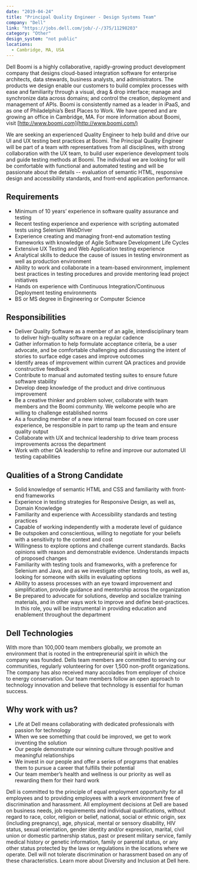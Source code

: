 ```yaml
---
date: "2019-04-24"
title: "Principal Quality Engineer - Design Systems Team"
company: "Dell"
link: "https://jobs.dell.com/job/-/-/375/11298203"
category: "Other"
design_system: "not public"
locations:
  - Cambridge, MA, USA
---
```


Dell Boomi is a highly collaborative, rapidly-growing product development company that designs cloud-based integration software for enterprise architects, data stewards, business analysts, and administrators. The products we design enable our customers to build complex processes with ease and familiarity through a visual, drag & drop interface; manage and synchronize data across domains; and control the creation, deployment and management of APIs. Boomi is consistently named as a leader in iPaaS, and as one of Philadelphia’s Best Places to Work. We have opened and are growing an office in Cambridge, MA. For more information about Boomi, visit [http://www.boomi.com](http://www.boomi.com/)

We are seeking an experienced Quality Engineer to help build and drive our UI and UX testing best practices at Boomi. The Principal Quality Engineer will be part of a team with representatives from all disciplines, with strong collaboration with the UX team, to build user experience development tools and guide testing methods at Boomi. The individual we are looking for will be comfortable with functional and automated testing and will be passionate about the details -- evaluation of semantic HTML, responsive design and accessibility standards, and front-end application performance.

## Requirements

-   Minimum of 10 years’ experience in software quality assurance and testing
-   Recent testing experience and experience with scripting automated tests using Selenium WebDriver
-   Experience creating and managing front-end automation testing frameworks with knowledge of Agile Software Development Life Cycles
-   Extensive UX Testing and Web Application testing experience
-   Analytical skills to deduce the cause of issues in testing environment as well as production environment
-   Ability to work and collaborate in a team-based environment, implement best practices in testing procedures and provide mentoring lead project initiatives
-   Hands on experience with Continuous Integration/Continuous Deployment testing environments
-   BS or MS degree in Engineering or Computer Science

## Responsibilities

-   Deliver Quality Software as a member of an agile, interdisciplinary team to deliver high-quality software on a regular cadence
-   Gather information to help formulate acceptance criteria, be a user advocate, and be comfortable challenging and discussing the intent of stories to surface edge cases and improve outcomes
-   Identify areas of improvement within current QA practices and provide constructive feedback
-   Contribute to manual and automated testing suites to ensure future software stability
-   Develop deep knowledge of the product and drive continuous improvement
-   Be a creative thinker and problem solver, collaborate with team members and the Boomi community. We welcome people who are willing to challenge established norms
-   As a founding member of a new internal team focused on core user experience, be responsible in part to ramp up the team and ensure quality output
-   Collaborate with UX and technical leadership to drive team process improvements across the department
-   Work with other QA leadership to refine and improve our automated UI testing capabilities

## Qualities of a Strong Candidate

-   Solid knowledge of semantic HTML and CSS and familiarity with front-end frameworks
-   Experience in testing strategies for Responsive Design, as well as, Domain Knowledge
-   Familiarity and experience with Accessibility standards and testing practices
-   Capable of working independently with a moderate level of guidance
-   Be outspoken and conscientious, willing to negotiate for your beliefs with a sensitivity to the context and cost
-   Willingness to explore options and challenge current standards. Backs opinions with reason and demonstrable evidence. Understands impacts of proposed changes
-   Familiarity with testing tools and frameworks, with a preference for Selenium and Java, and as we investigate other testing tools, as well as, looking for someone with skills in evaluating options
-   Ability to assess processes with an eye toward improvement and simplification, provide guidance and mentorship across the organization
-   Be prepared to advocate for solutions, develop and socialize training materials, and in other ways work to improve and define best-practices. In this role, you will be instrumental in providing education and enablement throughout the department

## Dell Technologies
With more than 100,000 team members globally, we promote an environment that is rooted in the entrepreneurial spirit in which the company was founded. Dells team members are committed to serving our communities, regularly volunteering for over 1,500 non-profit organizations. The company has also received many accolades from employer of choice to energy conservation. Our team members follow an open approach to technology innovation and believe that technology is essential for human success.

## Why work with us?

-   Life at Dell means collaborating with dedicated professionals with passion for technology
-   When we see something that could be improved, we get to work inventing the solution
-   Our people demonstrate our winning culture through positive and meaningful relationships
-   We invest in our people and offer a series of programs that enables them to pursue a career that fulfills their potential
-   Our team member’s health and wellness is our priority as well as rewarding them for their hard work

Dell is committed to the principle of equal employment opportunity for all employees and to providing employees with a work environment free of discrimination and harassment. All employment decisions at Dell are based on business needs, job requirements and individual qualifications, without regard to race, color, religion or belief, national, social or ethnic origin, sex (including pregnancy), age, physical, mental or sensory disability, HIV status, sexual orientation, gender identity and/or expression, marital, civil union or domestic partnership status, past or present military service, family medical history or genetic information, family or parental status, or any other status protected by the laws or regulations in the locations where we operate. Dell will not tolerate discrimination or harassment based on any of these characteristics. Learn more about Diversity and Inclusion at Dell here.